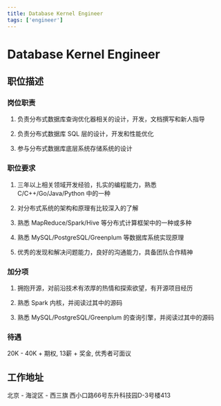 ```yaml
---
title: Database Kernel Engineer
tags: ['engineer']
---
```


# Database Kernel Engineer

## 职位描述

### 岗位职责
1. 负责分布式数据库查询优化器相关的设计，开发，文档撰写和新人指导

2. 负责分布式数据库 SQL 层的设计，开发和性能优化

3. 参与分布式数据库底层系统存储系统的设计

### 职位要求

1. 三年以上相关领域开发经验，扎实的编程能力，熟悉 C/C++/Go/Java/Python 中的一种

2. 对分布式系统的架构和原理有比较深入的了解

3. 熟悉 MapReduce/Spark/Hive 等分布式计算框架中的一种或多种

4. 熟悉 MySQL/PostgreSQL/Greenplum 等数据库系统实现原理

5. 优秀的发现和解决问题能力，良好的沟通能力，具备团队合作精神

### 加分项

1. 拥抱开源，对前沿技术有浓厚的热情和探索欲望，有开源项目经历

2. 熟悉 Spark 内核，并阅读过其中的源码

3. 熟悉 MySQL/PostgreSQL/Greenplum 的查询引擎，并阅读过其中的源码

### 待遇

20K - 40K + 期权, 13薪 + 奖金, 优秀者可面议

## 工作地址

北京 - 海淀区 - 西三旗 西小口路66号东升科技园D-3号楼413
